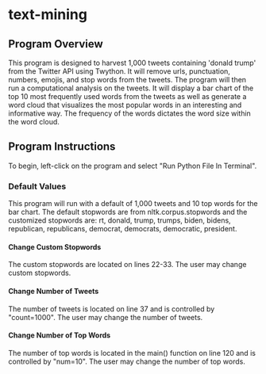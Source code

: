 # text-mining

## Program Overview
This program is designed to harvest 1,000 tweets containing 'donald trump' from the Twitter API using Twython. It will remove urls, punctuation, numbers, emojis, and stop words from the tweets. The program will then run a computational analysis on the tweets. It will display a bar chart of the top 10 most frequently used words from the tweets as well as generate a word cloud that visualizes the most popular words in an interesting and informative way. The frequency of the words dictates the word size within the word cloud.  

## Program Instructions
To begin, left-click on the program and select "Run Python File In Terminal".
### Default Values
This program will run with a default of 1,000 tweets and 10 top words for the bar chart. The default stopwords are from nltk.corpus.stopwords and the customized stopwords are: rt, donald, trump, trumps, biden, bidens, republican, republicans, democrat, democrats, democratic, president. 
#### Change Custom Stopwords
The custom stopwords are located on lines 22-33. The user may change custom stopwords.
#### Change Number of Tweets
The number of tweets is located on line 37 and is controlled by "count=1000". The user may change the number of tweets.
#### Change Number of Top Words
The number of top words is located in the main() function on line 120 and is controlled by "num=10". The user may change the number of top words. 